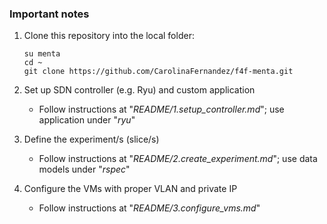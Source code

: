 ### Important notes

1. Clone this repository into the local folder:

    ```
    su menta
    cd ~
    git clone https://github.com/CarolinaFernandez/f4f-menta.git
    ```
1. Set up SDN controller (e.g. Ryu) and custom application
    * Follow instructions at "*README/1.setup_controller.md*"; use application under "*ryu*"
1. Define the experiment/s (slice/s)
    * Follow instructions at "*README/2.create_experiment.md*"; use data models under "*rspec*"
1. Configure the VMs with proper VLAN and private IP
    * Follow instructions at "*README/3.configure_vms.md*"
